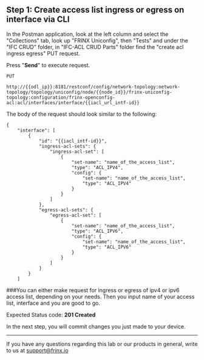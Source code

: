 
## Step 1: Create access list ingress or egress on interface via CLI

In the Postman application, look at the left column and select the "Collections" tab, look up "FRINX Uniconfig", then "Tests" and under the "IFC CRUD" folder, in "IFC-ACL CRUD Parts" folder find the "create acl ingress egress" PUT request.


Press "**Send**" to execute request.

```
PUT

http://{{odl_ip}}:8181/restconf/config/network-topology:network-topology/topology/uniconfig/node/{{node_id}}/frinx-uniconfig-topology:configuration/frinx-openconfig-acl:acl/interfaces/interface/{{iacl_url_intf-id}}
```


The body of the request should look similar to the following:

```
{
    "interface": [
        {
            "id": "{{iacl_intf-id}}",
            "ingress-acl-sets": {
                "ingress-acl-set": [
                    {
                        "set-name": "name_of_the_access_list",
                        "type": "ACL_IPV4",
                        "config": {
                            "set-name": "name_of_the_access_list",
                            "type": "ACL_IPV4"
                        }
                    }
                ]
            },
            "egress-acl-sets": {
                "egress-acl-set": [
                    {
                        "set-name": "name_of_the_access_list",
                        "type": "ACL_IPV6",
                        "config": {
                            "set-name": "name_of_the_access_list",
                            "type": "ACL_IPV6"
                        }
                    }
                ]
            }
        }
    ]
```

###You can either make request for ingress or egress of ipv4 or ipv6 access list, depending on your needs. Then you input name of your access list, interface and you are good to go.

Expected Status code: **201 Created**

In the next step, you will commit changes you just made to your device.

---
If you have any questions regarding this lab or our products in general, write to us at [support@frinx.io](mailto:support@frinx.io)